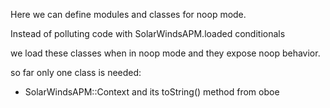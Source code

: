 Here we can define modules and classes for noop mode.

Instead of polluting code with SolarWindsAPM.loaded conditionals

we load these classes when in noop mode and they expose noop behavior.

so far only one class is needed:

- SolarWindsAPM::Context  and its toString() method from oboe